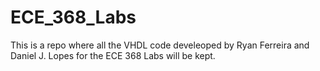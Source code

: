 # ECE_368_Labs
This is a repo where all the VHDL code develeoped by Ryan Ferreira and Daniel J. Lopes for the ECE 368 Labs will be kept. 

